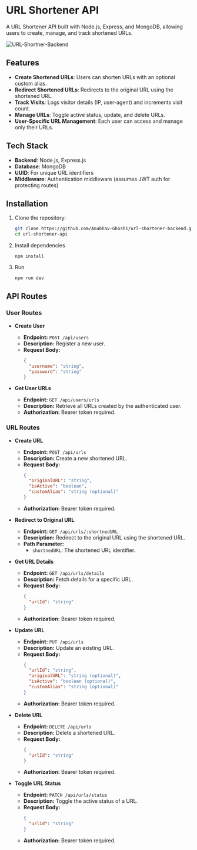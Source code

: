 # URL Shortener API

A URL Shortener API built with Node.js, Express, and MongoDB, allowing users to create, manage, and track shortened URLs.

![URL-Shortner-Backend](https://socialify.git.ci/Anubhav-Ghosh1/URL-Shortner-Backend/image?forks=1&issues=1&language=1&name=1&owner=1&pulls=1&stargazers=1&theme=Dark)

## Features

-   **Create Shortened URLs**: Users can shorten URLs with an optional custom alias.
-   **Redirect Shortened URLs**: Redirects to the original URL using the shortened URL.
-   **Track Visits**: Logs visitor details (IP, user-agent) and increments visit count.
-   **Manage URLs**: Toggle active status, update, and delete URLs.
-   **User-Specific URL Management**: Each user can access and manage only their URLs.

## Tech Stack

-   **Backend**: Node.js, Express.js
-   **Database**: MongoDB
-   **UUID**: For unique URL identifiers
-   **Middleware**: Authentication middleware (assumes JWT auth for protecting routes)

## Installation

1. Clone the repository:
    ```bash
    git clone https://github.com/Anubhav-Ghosh1/url-shortener-backend.git
    cd url-shortener-api
    ```
1. Install dependencies
    ```
    npm install
3. Run
    ```
    npm run dev
    ```
## API Routes

### User Routes

- **Create User**
  - **Endpoint:** `POST /api/users`
  - **Description:** Register a new user.
  - **Request Body:**
    ```json
    {
      "username": "string",
      "password": "string"
    }
    ```

- **Get User URLs**
  - **Endpoint:** `GET /api/users/urls`
  - **Description:** Retrieve all URLs created by the authenticated user.
  - **Authorization:** Bearer token required.

### URL Routes

- **Create URL**
  - **Endpoint:** `POST /api/urls`
  - **Description:** Create a new shortened URL.
  - **Request Body:**
    ```json
    {
      "originalURL": "string",
      "isActive": "boolean",
      "customAlias": "string (optional)"
    }
    ```
  - **Authorization:** Bearer token required.

- **Redirect to Original URL**
  - **Endpoint:** `GET /api/urls/:shortnedURL`
  - **Description:** Redirect to the original URL using the shortened URL.
  - **Path Parameter:**
    - `shortnedURL`: The shortened URL identifier.

- **Get URL Details**
  - **Endpoint:** `GET /api/urls/details`
  - **Description:** Fetch details for a specific URL.
  - **Request Body:**
    ```json
    {
      "urlId": "string"
    }
    ```
  - **Authorization:** Bearer token required.

- **Update URL**
  - **Endpoint:** `PUT /api/urls`
  - **Description:** Update an existing URL.
  - **Request Body:**
    ```json
    {
      "urlId": "string",
      "originalURL": "string (optional)",
      "isActive": "boolean (optional)",
      "customAlias": "string (optional)"
    }
    ```
  - **Authorization:** Bearer token required.

- **Delete URL**
  - **Endpoint:** `DELETE /api/urls`
  - **Description:** Delete a shortened URL.
  - **Request Body:**
    ```json
    {
      "urlId": "string"
    }
    ```
  - **Authorization:** Bearer token required.

- **Toggle URL Status**
  - **Endpoint:** `PATCH /api/urls/status`
  - **Description:** Toggle the active status of a URL.
  - **Request Body:**
    ```json
    {
      "urlId": "string"
    }
    ```
  - **Authorization:** Bearer token required.
